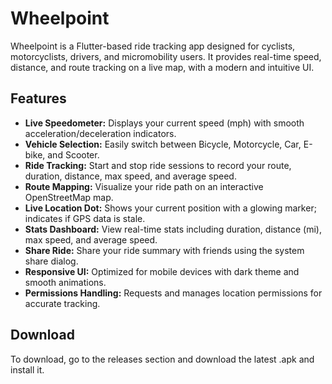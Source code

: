 # Wheelpoint

Wheelpoint is a Flutter-based ride tracking app designed for cyclists, motorcyclists, drivers, and micromobility users. It provides real-time speed, distance, and route tracking on a live map, with a modern and intuitive UI.

## Features

- **Live Speedometer:** Displays your current speed (mph) with smooth acceleration/deceleration indicators.
- **Vehicle Selection:** Easily switch between Bicycle, Motorcycle, Car, E-bike, and Scooter.
- **Ride Tracking:** Start and stop ride sessions to record your route, duration, distance, max speed, and average speed.
- **Route Mapping:** Visualize your ride path on an interactive OpenStreetMap map.
- **Live Location Dot:** Shows your current position with a glowing marker; indicates if GPS data is stale.
- **Stats Dashboard:** View real-time stats including duration, distance (mi), max speed, and average speed.
- **Share Ride:** Share your ride summary with friends using the system share dialog.
- **Responsive UI:** Optimized for mobile devices with dark theme and smooth animations.
- **Permissions Handling:** Requests and manages location permissions for accurate tracking.

## Download

To download, go to the releases section and download the latest .apk and install it.

